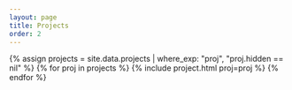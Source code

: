 ```yaml
---
layout: page
title: Projects
order: 2
---
```


<section id="projects">
{% assign projects = site.data.projects | where_exp: "proj", "proj.hidden == nil" %}
{% for proj in projects %}
    {% include project.html proj=proj %}
{% endfor %}
</section>